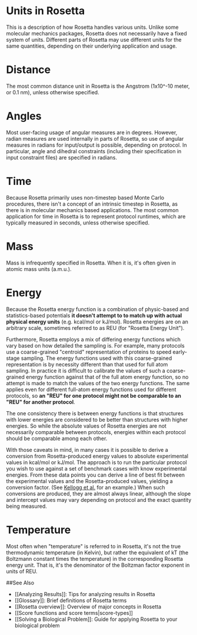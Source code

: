 Units in Rosetta
================

This is a description of how Rosetta handles various units. Unlike some molecular mechanics packages, Rosetta does not necessarily have a fixed system of units. Different parts of Rosetta may use different units for the same quantities, depending on their underlying application and usage. 

Distance
========

The most common distance unit in Rosetta is the Angstrom (1x10^-10 meter, or 0.1 nm), unless otherwise specified.

Angles
======

Most user-facing usage of angular measures are in degrees. However, radian measures are used internally in parts of Rosetta, so use of angular measures in radians for input/output is possible, depending on protocol. In particular, angle and dihedral constraints (including their specification in input constraint files) are specified in radians.

Time
====

Because Rosetta primarily uses non-timestep based Monte Carlo procedures, there isn't a concept of an intrinsic timestep in Rosetta, as there is in molecular mechanics based applications. The most common application for time in Rosetta is to represent protocol runtimes, which are typically measured in seconds, unless otherwise specified.

Mass
====

Mass is infrequently specified in Rosetta. When it is, it's often given in atomic mass units (a.m.u.).

Energy
======

Because the Rosetta energy function is a combination of physic-based and statistics-based potentials **it doesn't attempt to to match up with actual physical energy units** (e.g. kcal/mol or kJ/mol). Rosetta energies are on an arbitrary scale, sometimes referred to as REU (for "Rosetta Energy Unit").

Furthermore, Rosetta employs a mix of differing energy functions which vary based on how detailed the sampling is. For example, many protocols use a coarse-grained "centroid" representation of proteins to speed early-stage sampling. The energy functions used with this coarse-grained representation is by necessity different than that used for full atom sampling. In practice it is difficult to calibrate the values of such a coarse-grained energy function against that of the full atom energy function, so no attempt is made to match the values of the two energy functions. The same applies even for different full-atom energy functions used for different protocols, so **an "REU" for one protocol might not be comparable to an "REU" for another protocol**.

The one consistency there is between energy functions is that structures with lower energies are considered to be better than structures with higher energies. So while the absolute values of Rosetta energies are not necessarily comparable between protocols, energies within each protocol should be comparable among each other.

With those caveats in mind, in many cases it is possible to derive a conversion from Rosetta-produced energy values to absolute experimental values in kcal/mol or kJ/mol. The approach is to run the particular protocol you wish to use against a set of benchmark cases with know experimental energies. From these data points you can derive a line of best fit between the experimental values and the Rosetta-produced values, yielding a conversion factor. (See [Kellogg et al.](http://www.ncbi.nlm.nih.gov/pubmed/21287615) for an example.) When such conversions are produced, they are almost always linear, although the slope and intercept values may vary depending on protocol and the exact quantity being measured.

Temperature
===========

Most often when "temperature" is referred to in Rosetta, it's not the true thermodynamic temperature (in Kelvin), but rather the equivalent of kT (the Boltzmann constant times the temperature) in the corresponding Rosetta energy unit. That is, it's the denominator of the Boltzman factor exponent in units of REU. 

##See Also

* [[Analyzing Results]]: Tips for analyzing results in Rosetta
* [[Glossary]]: Brief definitions of Rosetta terms
* [[Rosetta overview]]: Overview of major concepts in Rosetta
* [[Score functions and score terms|score-types]]
* [[Solving a Biological Problem]]: Guide for applying Rosetta to your biological problem